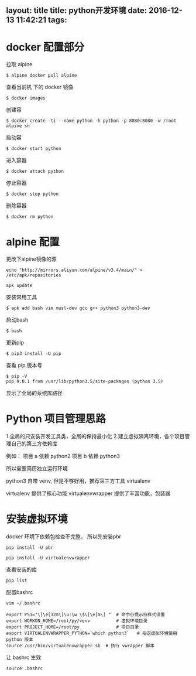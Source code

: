 layout: title
title: python开发环境
date: 2016-12-13 11:42:21
tags:
---

# docker 配置部分

拉取 alpine

```
$ alpine docker pull alpine
```

查看当前机 下的 docker 镜像 

```
$ docker images
```
创建容 

```
$ docker create -ti --name python -h python -p 8080:8080 -w /root alpine sh
```启动容 

```
$ docker start python
```

进入容器 

```
$ docker attach python
```
停止容器
```
$ docker stop python
```
删除容器

```
$ docker rm python
```

# alpine 配置

更改下alpine镜像的源

```
echo "http://mirrors.aliyun.com/alpine/v3.4/main/" > /etc/apk/repositories 
```

```
apk update
```

安装常用工具

```
$ apk add bash vim musl-dev gcc g++ python3 python3-dev
```

启动bash

```
$ bash
```

更新pip

```
$ pip3 install -U pip
```

查看 pip 版本号

```
$ pip -V
pip 9.0.1 from /usr/lib/python3.5/site-packages (python 3.5)
```
显示了全局的系统库路径

# Python 项目管理思路

1.全局的只安装开发工具类，全局的保持最小化
2.建立虚拟隔离环境，各个项目管理自己的第三方依赖库

例如： 
项目 a 依赖 python2
项目 b 依赖 python3

所以需要简历独立运行环境

python3 自带 venv, 但是不够好用，推荐第三方工具 virtualenv

virtualenv 提供了核心功能 
virtualenvwrapper 提供了丰富功能，包装器

# 安装虚拟环境

docker 环境下依赖包检查不完整， 所以先安装pbr
```
pip install -U pbr
```

```
pip install -U virtualenvwrapper
```

查看安装的库

```
pip list
```


配置bashrc

```
vim ~/.bashrc

export PS1="\[\e[32m\]\u:\w \$\[\e[m\] "  # 命令行提示符样式设置
export WORKON_HOME=/root/py/venv          # 虚拟环境目录
export PROJECT_HOME=/root/py              # 项目目录
export VIRTUALENVWRAPPER_PYTHON=`which python3`   # 指定虚拟环境使用 python 版本
source /usr/bin/virtualenvwrapper.sh  # 执行 vwrapper 脚本
```

让 bashrc 生效

```
source .bashrc
```


